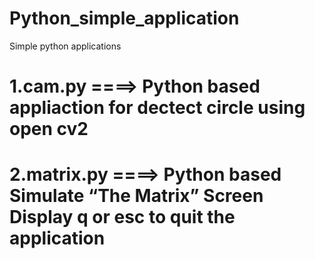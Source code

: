# Python_simple_application
Simple python applications
# 1.cam.py ====>  Python based appliaction for dectect circle using open cv2
# 2.matrix.py  ====> Python based Simulate “The Matrix” Screen Display q or esc to quit the application
